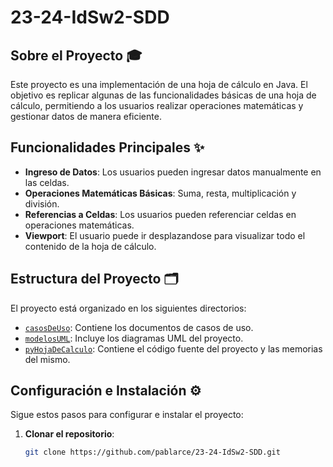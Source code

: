 # 23-24-IdSw2-SDD

## Sobre el Proyecto 🎓

Este proyecto es una implementación de una hoja de cálculo en Java. El objetivo es replicar algunas de las funcionalidades básicas de una hoja de cálculo, permitiendo a los usuarios realizar operaciones matemáticas y gestionar datos de manera eficiente.

## Funcionalidades Principales ✨

- **Ingreso de Datos**: Los usuarios pueden ingresar datos manualmente en las celdas.
- **Operaciones Matemáticas Básicas**: Suma, resta, multiplicación y división.
- **Referencias a Celdas**: Los usuarios pueden referenciar celdas en operaciones matemáticas.
- **Viewport**: El usuario puede ir desplazandose para visualizar todo el contenido de la hoja de cálculo.

## Estructura del Proyecto 🗂️

El proyecto está organizado en los siguientes directorios:

- [`casosDeUso`](casosDeUso): Contiene los documentos de casos de uso.
- [`modelosUML`](modelosUML): Incluye los diagramas UML del proyecto.
- [`pyHojaDeCalculo`](pyHojaDeCalculo): Contiene el código fuente del proyecto y las memorias del mismo.

## Configuración e Instalación ⚙️

Sigue estos pasos para configurar e instalar el proyecto:

1. **Clonar el repositorio**:
   ```sh
   git clone https://github.com/pablarce/23-24-IdSw2-SDD.git
   ```
